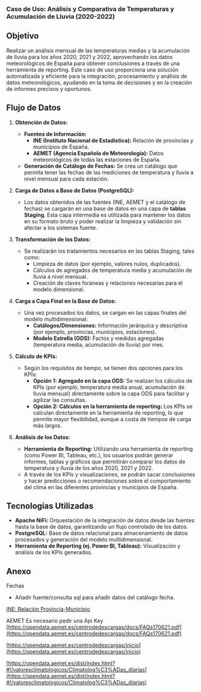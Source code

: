 ### Caso de Uso: Análisis y Comparativa de Temperaturas y Acumulación de Lluvia (2020-2022)
## Objetivo
Realizar un análisis mensual de las temperaturas medias y la acumulación de lluvia para los años 2020, 2021 y 2022, aprovechando los datos meteorológicos de España para obtener conclusiones a través de una herramienta de reporting.
Este caso de uso proporciona una solución automatizada y eficiente para la integración, procesamiento y análisis de datos meteorológicos, ayudando en la toma de decisiones y en la creación de informes precisos y oportunos.

## Flujo de Datos

1. **Obtención de Datos:**
   - **Fuentes de Información:**
     - **INE (Instituto Nacional de Estadística):** Relación de provincias y municipios de España.
     - **AEMET (Agencia Española de Meteorología):** Datos meteorológicos de todas las estaciones de España.
   - **Generación de Catálogo de Fechas:** Se crea un catálogo que permita tener las fechas de las mediciones de temperatura y lluvia a nivel mensual para cada estación.

2. **Carga de Datos a Base de Datos (PostgreSQL):**
   - Los datos obtenidos de las fuentes (INE, AEMET y el catálogo de fechas) se cargarán en una base de datos en una capa de **tablas Staging**. Esta capa intermedia es utilizada para mantener los datos en su formato bruto y poder realizar la limpieza y validación sin afectar a los sistemas fuente.

3. **Transformación de los Datos:**
   - Se realizarán los tratamientos necesarios en las tablas Staging, tales como:
     - Limpieza de datos (por ejemplo, valores nulos, duplicados).
     - Cálculos de agregados de temperatura media y acumulación de lluvia a nivel mensual.
     - Creación de claves foráneas y relaciones necesarias para el modelo dimensional.

4. **Carga a Capa Final en la Base de Datos:**
   - Una vez procesados los datos, se cargan en las capas finales del modelo multidimensional:
     - **Catálogos/Dimensiones:** Información jerárquica y descriptiva (por ejemplo, provincias, municipios, estaciones).
     - **Modelo Estrella (ODS):** Factos y medidas agregadas (temperatura media, acumulación de lluvia) por mes.

5. **Cálculo de KPIs:**
   - Según los requisitos de tiempo, se tienen dos opciones para los KPIs:
     - **Opción 1: Agregado en la capa ODS:** Se realizan los cálculos de KPIs (por ejemplo, temperatura media anual, acumulación de lluvia mensual) directamente sobre la capa ODS para facilitar y agilizar las consultas.
     - **Opción 2: Cálculos en la herramienta de reporting:** Los KPIs se calculan directamente en la herramienta de reporting, lo que permite mayor flexibilidad, aunque a costa de tiempos de carga más largos.

6. **Análisis de los Datos:**
   - **Herramienta de Reporting:** Utilizando una herramienta de reporting (como Power BI, Tableau, etc.), los usuarios podrán generar informes, tablas y gráficos que permitirán comparar los datos de temperatura y lluvia de los años 2020, 2021 y 2022.  
   - A través de los KPIs y visualizaciones, se podrán sacar conclusiones y hacer predicciones o recomendaciones sobre el comportamiento del clima en las diferentes provincias y municipios de España.

## Tecnologías Utilizadas
- **Apache NiFi:** Orquestación de la integración de datos desde las fuentes hasta la base de datos, garantizando un flujo controlado de los datos.
- **PostgreSQL:** Base de datos relacional para almacenamiento de datos procesados y generación del modelo multidimensional.
- **Herramienta de Reporting (ej. Power BI, Tableau):** Visualización y análisis de los KPIs generados.
  


## Anexo
Fechas
- Añadir fuente/consulta sql para añadir datos del catálogo fecha.

[INE: Relación Provincia-Municipio](https://www.ine.es/daco/daco42/codmun/22codmun.xlsx)

AEMET
Es necesario pedir una Api Key
[https://opendata.aemet.es/centrodedescargas/docs/FAQs170621.pdf](https://opendata.aemet.es/centrodedescargas/docs/FAQs170621.pdf)

[https://opendata.aemet.es/centrodedescargas/inicio](https://opendata.aemet.es/centrodedescargas/inicio)

[https://opendata.aemet.es/dist/index.html?#!/valoresclimatologicos/Climatolog%C3%ADas_diarias](https://opendata.aemet.es/dist/index.html?#!/valoresclimatologicos/Climatolog%C3%ADas_diarias)